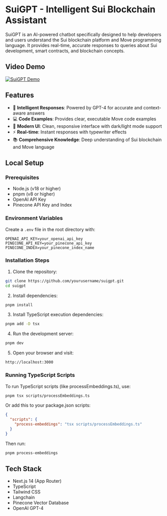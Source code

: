 # SuiGPT - Intelligent Sui Blockchain Assistant

SuiGPT is an AI-powered chatbot specifically designed to help developers and users understand the Sui blockchain platform and Move programming language. It provides real-time, accurate responses to queries about Sui development, smart contracts, and blockchain concepts.

## Video Demo

[![SuiGPT Demo](https://cdn.loom.com/sessions/thumbnails/ac9389f5d0dc409ea4eb059536be43eb-087d812968efbae5-full-play.gif)](https://cdn.loom.com/sessions/thumbnails/ac9389f5d0dc409ea4eb059536be43eb-087d812968efbae5-full-play.gif)

## Features

- 🤖 **Intelligent Responses**: Powered by GPT-4 for accurate and context-aware answers
- 💻 **Code Examples**: Provides clear, executable Move code examples
- 🎨 **Modern UI**: Clean, responsive interface with dark/light mode support
- ⚡ **Real-time**: Instant responses with typewriter effects
- 📚 **Comprehensive Knowledge**: Deep understanding of Sui blockchain and Move language

## Local Setup

### Prerequisites

- Node.js (v18 or higher)
- pnpm (v8 or higher)
- OpenAI API Key
- Pinecone API Key and Index

### Environment Variables

Create a `.env` file in the root directory with:

```env
OPENAI_API_KEY=your_openai_api_key
PINECONE_API_KEY=your_pinecone_api_key
PINECONE_INDEX=your_pinecone_index_name
```

### Installation Steps

1. Clone the repository:
```bash
git clone https://github.com/yourusername/suigpt.git
cd suigpt
```

2. Install dependencies:
```bash
pnpm install
```

3. Install TypeScript execution dependencies:
```bash
pnpm add -D tsx
```

4. Run the development server:
```bash
pnpm dev
```

5. Open your browser and visit:
```
http://localhost:3000
```

### Running TypeScript Scripts

To run TypeScript scripts (like processEmbeddings.ts), use:

```bash
pnpm tsx scripts/processEmbeddings.ts
```

Or add this to your package.json scripts:

```json
{
  "scripts": {
    "process-embeddings": "tsx scripts/processEmbeddings.ts"
  }
}
```

Then run:
```bash
pnpm process-embeddings
```

## Tech Stack

- Next.js 14 (App Router)
- TypeScript
- Tailwind CSS
- Langchain
- Pinecone Vector Database
- OpenAI GPT-4


